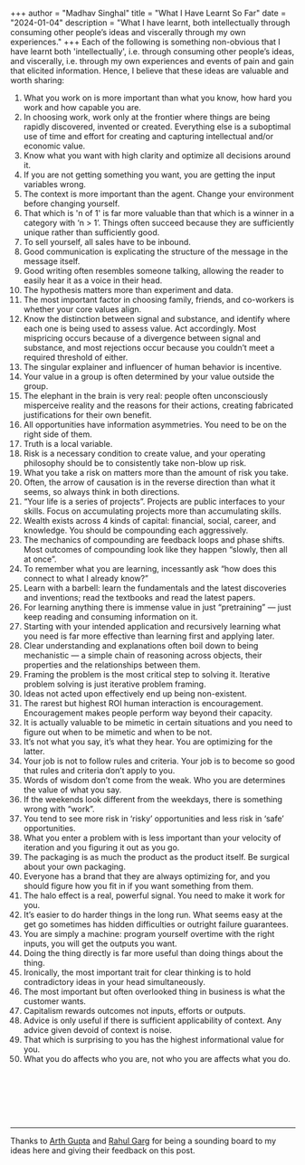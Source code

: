 +++
author = "Madhav Singhal"
title = "What I Have Learnt So Far"
date = "2024-01-04"
description = "What I have learnt, both intellectually through consuming other people’s ideas and viscerally through my own experiences."
+++
Each of the following is something non-obvious that I have learnt both 'intellectually', i.e. through consuming other people’s ideas, and viscerally, i.e. through my own experiences and events of pain and gain that elicited information. Hence, I believe that these ideas are valuable and worth sharing:


1. What you work on is more important than what you know, how hard you work and how capable you are. 
2. In choosing work, work only at the frontier where things are being rapidly discovered, invented or created. Everything else is a suboptimal use of time and effort for creating and capturing intellectual and/or economic value.
3. Know what you want with high clarity and optimize all decisions around it.
4. If you are not getting something you want, you are getting the input variables wrong. 
5. The context is more important than the agent. Change your environment before changing yourself.
6. That which is 'n of 1' is far more valuable than that which is a winner in a category with ‘n > 1’. Things often succeed because they are sufficiently unique rather than sufficiently good. 
7. To sell yourself, all sales have to be inbound. 
8. Good communication is explicating the structure of the message in the message itself.
9. Good writing often resembles someone talking, allowing the reader to easily hear it as a voice in their head.
10. The hypothesis matters more than experiment and data.
11. The most important factor in choosing family, friends, and co-workers is whether your core values align.
12. Know the distinction between signal and substance, and identify where each one is being used to assess value. Act accordingly. Most mispricing occurs because of a divergence between signal and substance, and most rejections occur because you couldn’t meet a required threshold of either.
13. The singular explainer and influencer of human behavior is incentive.
14. Your value in a group is often determined by your value outside the group.
15. The elephant in the brain is very real: people often unconsciously misperceive reality and the reasons for their actions, creating fabricated justifications for their own benefit. 
16. All opportunities have information asymmetries. You need to be on the right side of them. 
17. Truth is a local variable.
18. Risk is a necessary condition to create value, and your operating philosophy should be to consistently take non-blow up risk.
19. What you take a risk on matters more than the amount of risk you take.
20. Often, the arrow of causation is in the reverse direction than what it seems, so always think in both directions. 
21. “Your life is a series of projects”. Projects are public interfaces to your skills. Focus on accumulating projects more than accumulating skills.
22. Wealth exists across 4 kinds of capital: financial, social, career, and knowledge. You should be compounding each aggressively. 
23. The mechanics of compounding are feedback loops and phase shifts. Most outcomes of compounding look like they happen “slowly, then all at once”. 
24. To remember what you are learning, incessantly ask “how does this connect to what I already know?”
25. Learn with a barbell: learn the fundamentals and the latest discoveries and inventions; read the textbooks and read the latest papers. 
26. For learning anything there is immense value in just “pretraining” — just keep reading and consuming information on it. 
27. Starting with your intended application and recursively learning what you need is far more effective than learning first and applying later. 
28. Clear understanding and explanations often boil down to being mechanistic — a simple chain of reasoning across objects, their properties and the relationships between them.
29. Framing the problem is the most critical step to solving it. Iterative problem solving is just iterative problem framing. 
30. Ideas not acted upon effectively end up being non-existent.
31. The rarest but highest ROI human interaction is encouragement. Encouragement makes people perform way beyond their capacity.
32. It is actually valuable to be mimetic in certain situations and you need to figure out when to be mimetic and when to be not.
33. It’s not what you say, it’s what they hear. You are optimizing for the latter.
34. Your job is not to follow rules and criteria. Your job is to become so good that rules and criteria don’t apply to you. 
35. Words of wisdom don’t come from the weak. Who you are determines the value of what you say.
36. If the weekends look different from the weekdays, there is something wrong with “work”.
37. You tend to see more risk in ‘risky’ opportunities and less risk in ‘safe’ opportunities.
38. What you enter a problem with is less important than your velocity of iteration and you figuring it out as you go. 
39. The packaging is as much the product as the product itself. Be surgical about your own packaging.
40. Everyone has a brand that they are always optimizing for, and you should figure how you fit in if you want something from them.
41. The halo effect is a real, powerful signal. You need to make it work for you. 
42. It’s easier to do harder things in the long run. What seems easy at the get go sometimes has hidden difficulties or outright failure guarantees. 
43. You are simply a machine: program yourself overtime with the right inputs, you will get the outputs you want. 
44. Doing the thing directly is far more useful than doing things about the thing.
45. Ironically, the most important trait for clear thinking is to hold contradictory ideas in your head simultaneously.
46. The most important but often overlooked thing in business is what the customer wants.
47. Capitalism rewards outcomes not inputs, efforts or outputs. 
48. Advice is only useful if there is sufficient applicability of context. Any advice given devoid of context is noise.
49. That which is surprising to you has the highest informational value for you.
50. What you do affects who you are, not who you are affects what you do. 

 

<br>
<br>
<br>
<br>
<br>

---


 
  
Thanks to [Arth Gupta](https://twitter.com/arthgupta) and [Rahul Garg](https://twitter.com/rgxai?lang=en) for being a sounding board to my ideas here and giving their feedback on this post.

